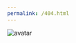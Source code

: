 ```yaml
---
permalink: /404.html
---
```


![avatar](https://note.youdao.com/yws/api/personal/file/WEBde5b13bc6065026bc17ee36cb8c66235?method=download&shareKey=e7efa52f416ea4a8df6ead6a21bab1e6&inline=true)
